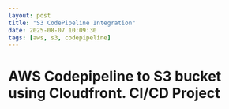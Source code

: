 ```yaml
---
layout: post
title: "S3 CodePipeline Integration"
date: 2025-08-07 10:09:30
tags: [aws, s3, codepipeline]
---
```





# AWS Codepipeline to S3 bucket using Cloudfront. CI/CD Project

